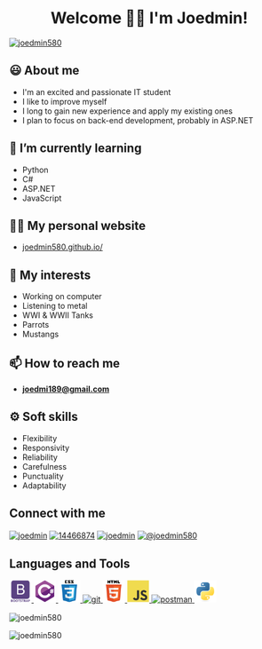 <h1 align="center">Welcome 🙋‍♂️ I'm Joedmin!</h1>
<p align="left"> <a href="https://github.com/ryo-ma/github-profile-trophy"><img src="https://github-profile-trophy.vercel.app/?username=joedmin580" alt="joedmin580" /></a> </p>

## 😃 About me

- I'm an excited and passionate IT student
- I like to improve myself
- I long to gain new experience and apply my existing ones
- I plan to focus on back-end development, probably in ASP.NET

## 🌱 I’m currently learning

- Python
- C#
- ASP.NET
- JavaScript

## 👨‍💻 My personal website

- [joedmin580.github.io/](joedmin580.github.io/)

## 🎈 My interests

- Working on computer
- Listening to metal
- WWI & WWII Tanks
- Parrots
- Mustangs

## 📫 How to reach me

- **joedmi189@gmail.com**

## ⚙ Soft skills

- Flexibility
- Responsivity
- Reliability
- Carefulness
- Punctuality
- Adaptability

## Connect with me

<p align="left">
<a href="https://linkedin.com/in/joedmin" target="blank"><img align="center" src="https://raw.githubusercontent.com/rahuldkjain/github-profile-readme-generator/master/src/images/icons/Social/linked-in-alt.svg" alt="joedmin" height="30" width="40" /></a>
<a href="https://stackoverflow.com/users/14466874" target="blank"><img align="center" src="https://raw.githubusercontent.com/rahuldkjain/github-profile-readme-generator/master/src/images/icons/Social/stack-overflow.svg" alt="14466874" height="30" width="40" /></a>
<a href="https://instagram.com/joedmin" target="blank"><img align="center" src="https://raw.githubusercontent.com/rahuldkjain/github-profile-readme-generator/master/src/images/icons/Social/instagram.svg" alt="joedmin" height="30" width="40" /></a>
<a href="https://www.hackerrank.com/@joedmin580" target="blank"><img align="center" src="https://raw.githubusercontent.com/rahuldkjain/github-profile-readme-generator/master/src/images/icons/Social/hackerrank.svg" alt="@joedmin580" height="30" width="40" /></a>
</p>

## Languages and Tools

<p align="left"> <a href="https://getbootstrap.com" target="_blank"> <img src="https://raw.githubusercontent.com/devicons/devicon/master/icons/bootstrap/bootstrap-plain-wordmark.svg" alt="bootstrap" width="40" height="40"/> </a> <a href="https://www.w3schools.com/cs/" target="_blank"> <img src="https://raw.githubusercontent.com/devicons/devicon/master/icons/csharp/csharp-original.svg" alt="csharp" width="40" height="40"/> </a> <a href="https://www.w3schools.com/css/" target="_blank"> <img src="https://raw.githubusercontent.com/devicons/devicon/master/icons/css3/css3-original-wordmark.svg" alt="css3" width="40" height="40"/> </a> <a href="https://git-scm.com/" target="_blank"> <img src="https://www.vectorlogo.zone/logos/git-scm/git-scm-icon.svg" alt="git" width="40" height="40"/> </a> <a href="https://www.w3.org/html/" target="_blank"> <img src="https://raw.githubusercontent.com/devicons/devicon/master/icons/html5/html5-original-wordmark.svg" alt="html5" width="40" height="40"/> </a> <a href="https://developer.mozilla.org/en-US/docs/Web/JavaScript" target="_blank"> <img src="https://raw.githubusercontent.com/devicons/devicon/master/icons/javascript/javascript-original.svg" alt="javascript" width="40" height="40"/> </a> <a href="https://postman.com" target="_blank"> <img src="https://www.vectorlogo.zone/logos/getpostman/getpostman-icon.svg" alt="postman" width="40" height="40"/> </a> <a href="https://www.python.org" target="_blank"> <img src="https://raw.githubusercontent.com/devicons/devicon/master/icons/python/python-original.svg" alt="python" width="40" height="40"/> </a> </p>

<p><img align="center" src="https://github-readme-stats.vercel.app/api/top-langs?username=joedmin580&show_icons=true&locale=en&layout=compact" alt="joedmin580" /></p>

<p><img align="center" src="https://github-readme-streak-stats.herokuapp.com/?user=joedmin580&" alt="joedmin580" /></p>
